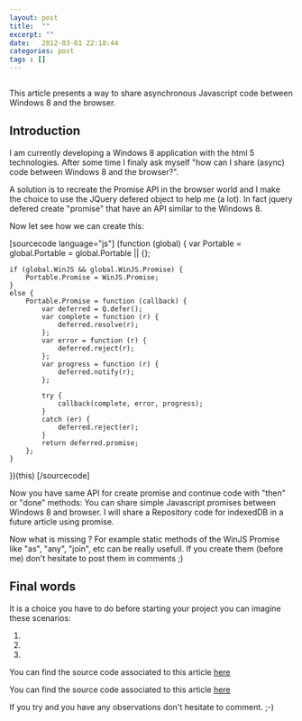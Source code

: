 ```yaml
---
layout: post
title:  ""
excerpt: ""
date:   2012-03-01 22:18:44
categories: post
tags : []
---
```




```csharp

```

This article presents a way to share asynchronous Javascript code between Windows 8 and the browser.

<!--more-->

<h2>Introduction</h2>

I am currently developing a Windows 8 application with the html 5 technologies.
After some time I finaly ask myself "how can I share (async) code between Windows 8 and the browser?".

A solution is to recreate the Promise API in the browser world and I make the choice to use the JQuery defered object to help me (a lot).
In fact jquery defered create "promise" that have an API similar to the Windows 8.

Now let see how we can create this:

[sourcecode language="js"]
(function (global) {
    var Portable = global.Portable = global.Portable || {};

    if (global.WinJS && global.WinJS.Promise) {
        Portable.Promise = WinJS.Promise;
    }
    else {
        Portable.Promise = function (callback) {
            var deferred = Q.defer();
            var complete = function (r) {
                deferred.resolve(r);
            };
            var error = function (r) {
                deferred.reject(r);
            };
            var progress = function (r) {
                deferred.notify(r);
            };

            try {
                callback(complete, error, progress);
            }
            catch (er) {
                deferred.reject(er);
            }
            return deferred.promise;
        };
    }
})(this)
[/sourcecode]

Now you have same API for create promise and continue code with "then" or "done" methods: You can share simple Javascript promises between Windows 8 and browser.
I will share a Repository code for indexedDB in a future article using promise.

Now what is missing ? For example static methods of the WinJS Promise like "as", "any", "join", etc can be really usefull. If you create them (before me) don't hesitate to post them in comments ;)

<h2>Final words</h2>
It is a choice you have to do before starting your project you can imagine these scenarios:

1)

2)

3)

You can find the source code associated to this article <a href="http://sdrv.ms/LfIxhF" target="_blank">here</a>

You can find the source code associated to this article [here][downloadlink]

If you try and you have any observations don't hesitate to comment. ;-)

[downloadlink]: https://skydrive.live.com/re


